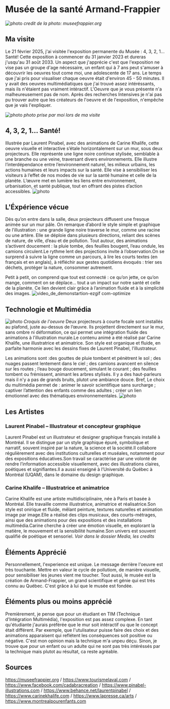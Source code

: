 # Musée de la santé Armand-Frappier
![photo](Media/Musée_Armand-Frappier.jpg)
*credit de la photo: museefrappier.org*
## Ma visite
Le 21 février 2025, j'ai visitée l'exposition permanente du Musée : 4, 3, 2, 1… Santé! Cette exposition à commencer du 31 janvier 2023 et dureras j'usqu'au 31 août 2033. Un aspect que j'apprécie c'est que l'exposition ne vise pas un groupe d'age nécessaire, un enfant qui à 7 ans peut s'amuser à découvrir les oeuvres tout come moi, une adolescente de 17 ans. Le temps que j'ai pris pour visualiser chaque oeuvre était d'environ 45 - 50 minutes. Il y avait des oeuvres multimédiatiques que j'ai trouvé assez intéréssants, mais ils n'étaient pas vraiment intéractif. L'Oeuvre que je vous présente n'a malheureusement pas de nom. Après des recherches Intensives je n'ai pas pu trouver autre que les créateurs de l'oeuvre et de l'exposition, n'empêche que je vais l'expliquer.

![photo](Media/vue_d'ensemble_oeuvre.jpg)
*photo prise par moi lors de ma visite*
## 4, 3, 2, 1... Santé!
Illustrée par Laurent Pinabel, avec des animations de Carine Khalife, cette oeuvre visuelle et interactive s’étale horizontalement sur un mur, sous deux projecteurs. Elle représente une ligne noire continue stylisée, semblable à une branche ou une veine, traversant divers environnements. Elle illustre l’interdépendance entre l’environnement naturel, les milieux urbains, les actions humaines et leurs impacts sur la santé. Elle vise à sensibiliser les visiteurs à l’effet de nos modes de vie sur la santé humaine et celle de la planète. L’œuvre met en lumière les liens entre environnement, urbanisation, et santé publique, tout en offrant des pistes d’action accessibles.
![photo](Media/cartel_de_l'expo.jpg)

## L'Éxpérience vécue
Dès qu’on entre dans la salle, deux projecteurs diffusent une fresque animée sur un mur pâle. On remarque d’abord le style simple et graphique de l’illustration : une grande ligne noire traverse le mur, comme une racine ou une artère. Elle se déploie dans plusieurs directions, reliant des scènes de nature, de ville, d’eau et de pollution. Tout autour, des animations s’activent doucement : la pluie tombe, des feuilles bougent, l’eau ondule, les camions circulent.Le rythme lent des projections invite à l’observation.On se surprend à suivre la ligne comme un parcours, à lire les courts textes (en français et en anglais), à réfléchir aux gestes quotidiens évoqués : trier ses déchets, protéger la nature, consommer autrement.

Petit à petit, on comprend que tout est connecté : ce qu’on jette, ce qu’on mange, comment on se déplace… tout a un impact sur notre santé et celle de la planète. Ce lien devient clair grâce à l’animation fluide et à la simplicité des images.
![video_de_demonstartion-ezgif com-optimize](https://github.com/user-attachments/assets/3e77f9c3-4b18-4287-bd9f-9cbd627c3848)

## Technologie et Multimédia
![photo](Media/shéma_croquis.jpg)
*Croquis de l'oeuvre*
Deux projecteurs à courte focale sont installés au plafond, juste au-dessus de l’œuvre. Ils projettent directement sur le mur, sans ombre ni déformation, ce qui permet une intégration fluide des animations à l’illustration murale.Le contenu animé a été réalisé par Carine Khalife, une illustratrice et animatrice. Son style est organique et fluide, en parfaite harmonie avec les dessins fixes de Laurent Pinabel, l’illustrateur.

Les animations sont :des gouttes de pluie tombent et pénètrent le sol ; des nuages passent lentement dans le ciel ; des camions avancent en silence sur les routes ; l’eau bouge doucement, simulant le courant ; des feuilles tombent ou frémissent, animant les arbres stylisés. Il y a des haut-parleurs mais il n'y a pas de grands bruits, plutot une ambiance douce. Bref, Le choix du multimédia permet de :
animer le savoir scientifique sans surcharge ;
captiver l’attention des enfants comme des adultes ;
créer un lien émotionnel avec des thématiques environnementales.
![photo](Media/projecteurs_et_micros.jpg)

## Les Artistes
###  Laurent Pinabel – Illustrateur et concepteur graphique
Laurent Pinabel est un illustrateur et designer graphique français installé à Montréal. Il se distingue par un style graphique épuré, symbolique et narratif, souvent inspiré par la nature, la science et la société.Il collabore régulièrement avec des institutions culturelles et muséales, notamment pour des expositions éducatives.Son travail se caractérise par une volonté de rendre l’information accessible visuellement, avec des illustrations claires, poétiques et signifiantes.Il a aussi enseigné à l’Université du Québec à Montréal (UQAM), dans le domaine du design graphique.

### Carine Khalife – Illustratrice et animatrice
Carine Khalife est une artiste multidisciplinaire, née à Paris et basée à Montréal. Elle travaille comme illustratrice, animatrice et réalisatrice.Son style est onirique et fluide, mêlant peinture, textures naturelles et animation image par image.Elle a réalisé des clips musicaux, des courts-métrages, ainsi que des animations pour des expositions et des installations multimédia.Carine cherche à créer une émotion visuelle, en explorant la matière, le mouvement et la sensibilité humaine.Son univers est souvent qualifié de poétique et sensoriel.
*Voir dans le dossier Media, les credits*
## Éléments Apprécié
Personnellement, l'experience est unique. Le message derrière l'oeuvre est très touchante. Mettre en valeur le cycle de pollutiom, de manière visuelle, pour sensibiliser les jeunes vient me toucher. Tout aussi, le musée est la création de Armand-Frappier, un grand scientifique et génie qui est très connu au Québec. C'est grâce à lui que le musée est fondée.

## Éléments plus ou moins apprécié
Premièrement, je pense que pour un étudiant en TIM (Technique d'Intégration Multimédia), l'exposition est pas assez complexe. En tant qu'étudiante j'aurais préférée que le mur soit intéractif ou que le concept était différent. Par exemple, que l'utulisateur puisse faire des choix et des animations apparaisent qui reflétent les conséquences soit positive ou négative. C'est mon opinion mais la technique m'a unpeu déçu. Sinon, je trouve que pour un enfant ou un adulte qui ne sont pas très intéréssés par la technique mais plutot au résultat, ca reste agréable.

## Sources
<https://museefrappier.org> / <https://www.tourismelaval.com> / <https://www.facebook.com/cadabracreation> / <https://www.pinabel-illustrations.com> / <https://www.behance.net/laurentpinabel> /
<https://www.carinekhalife.com> / <https://www.lapresse.ca/arts> / <https://www.montrealpourenfants.com> 
